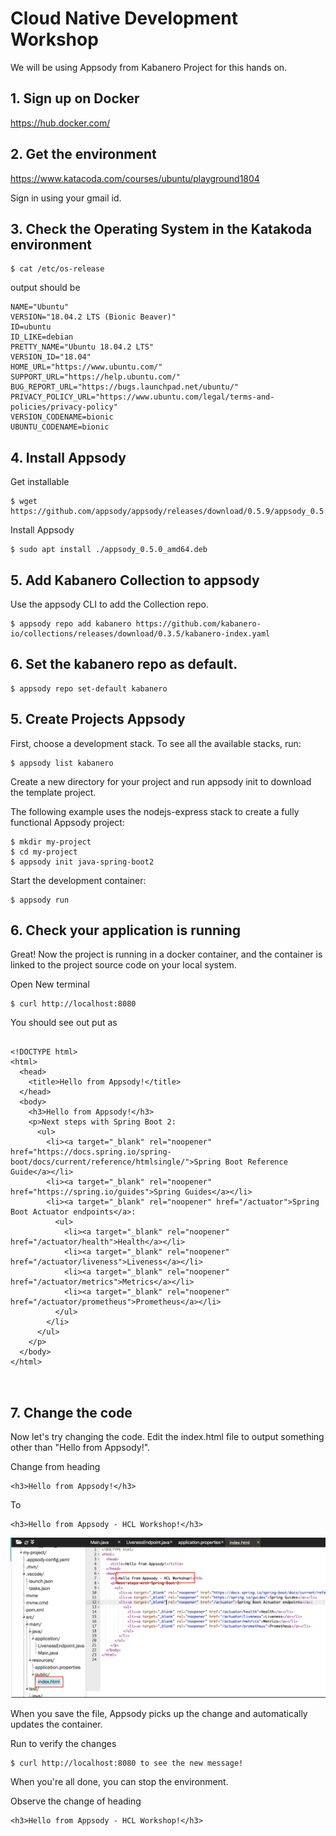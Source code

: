 # Cloud Native Development Workshop

We will be using Appsody from Kabanero Project for this hands on.

## 1. Sign up on Docker
https://hub.docker.com/

## 2. Get the environment

https://www.katacoda.com/courses/ubuntu/playground1804

Sign in using your gmail id.

## 3. Check the Operating System in the Katakoda environment

```
$ cat /etc/os-release
```

output should be

```
NAME="Ubuntu"
VERSION="18.04.2 LTS (Bionic Beaver)"
ID=ubuntu
ID_LIKE=debian
PRETTY_NAME="Ubuntu 18.04.2 LTS"
VERSION_ID="18.04"
HOME_URL="https://www.ubuntu.com/"
SUPPORT_URL="https://help.ubuntu.com/"
BUG_REPORT_URL="https://bugs.launchpad.net/ubuntu/"
PRIVACY_POLICY_URL="https://www.ubuntu.com/legal/terms-and-policies/privacy-policy"
VERSION_CODENAME=bionic
UBUNTU_CODENAME=bionic
```


## 4. Install Appsody

Get installable
```
$ wget https://github.com/appsody/appsody/releases/download/0.5.9/appsody_0.5.9_amd64.deb
```

Install Appsody
```
$ sudo apt install ./appsody_0.5.0_amd64.deb

```	

## 5. Add Kabanero Collection to appsody

Use the appsody CLI to add the Collection repo.
```
$ appsody repo add kabanero https://github.com/kabanero-io/collections/releases/download/0.3.5/kabanero-index.yaml
```

## 6. Set the kabanero repo as default.

```
$ appsody repo set-default kabanero
```

## 5. Create Projects Appsody

First, choose a development stack. To see all the available stacks, run:

```
$ appsody list kabanero

```


Create a new directory for your project and run appsody init <stack> to download the template project. 

The following example uses the nodejs-express stack to create a fully functional Appsody project:

```
$ mkdir my-project
$ cd my-project
$ appsody init java-spring-boot2
```

Start the development container:

```
$ appsody run
```

## 6. Check your application is running

Great! Now the project is running in a docker container, and the container is linked to the project source code on your local system. 

Open New terminal
```
$ curl http://localhost:8080
```

You should see out put as
```

<!DOCTYPE html>
<html>
  <head>
    <title>Hello from Appsody!</title>
  </head>
  <body>
    <h3>Hello from Appsody!</h3>
    <p>Next steps with Spring Boot 2:
      <ul>
        <li><a target="_blank" rel="noopener" href="https://docs.spring.io/spring-boot/docs/current/reference/htmlsingle/">Spring Boot Reference Guide</a></li>
        <li><a target="_blank" rel="noopener" href="https://spring.io/guides">Spring Guides</a></li>
        <li><a target="_blank" rel="noopener" href="/actuator">Spring Boot Actuator endpoints</a>:
          <ul>
            <li><a target="_blank" rel="noopener" href="/actuator/health">Health</a></li>
            <li><a target="_blank" rel="noopener" href="/actuator/liveness">Liveness</a></li>
            <li><a target="_blank" rel="noopener" href="/actuator/metrics">Metrics</a></li>
            <li><a target="_blank" rel="noopener" href="/actuator/prometheus">Prometheus</a></li>
          </ul>
        </li>
      </ul>
    </p>
  </body>
</html>



```
## 7. Change the code

Now let's try changing the code. Edit the index.html file to output something other than "Hello from Appsody!". 

Change from heading
```
<h3>Hello from Appsody!</h3>
```

To 
```
<h3>Hello from Appsody - HCL Workshop!</h3>
```

![codechange](image1.png)


When you save the file, Appsody picks up the change and automatically updates the container. 

Run to verify the changes

```
$ curl http://localhost:8080 to see the new message!
```

When you're all done, you can stop the environment.

Observe the change of heading
```
<h3>Hello from Appsody - HCL Workshop!</h3>
```

